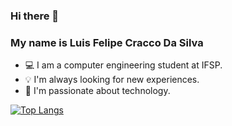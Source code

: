 ### Hi there 👋
### My name is Luis Felipe Cracco Da Silva

- 💻 I am a computer engineering student at IFSP.
- 💡 I'm always looking for new experiences.
- 💖 I'm passionate about technology.


[![Top Langs](https://github-readme-stats.vercel.app/api/top-langs/?username=LuisFelipeCracco&layout=compact)](https://github.com/LuisFelipeCracco/LuisFelipeCracco)



<!--
**LuisFelipeCracco/LuisFelipeCracco** is a ✨ _special_ ✨ repository because its `README.md` (this file) appears on your GitHub profile.

Here are some ideas to get you started:

- 🔭 I’m currently working on ...
- 🌱 I’m currently learning ...
- 👯 I’m looking to collaborate on ...
- 🤔 I’m looking for help with ...
- 💬 Ask me about ...
- 📫 How to reach me: ...
- 😄 Pronouns: ...
- ⚡ Fun fact: ...
-->
